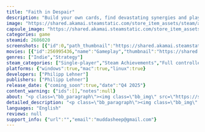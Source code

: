 ```yaml
---
title: "Faith in Despair"
description: "Build your own cards, find devastating synergies and play against Death to stay alive."
image: "https://shared.akamai.steamstatic.com/store_item_assets/steam/apps/2686020/header.jpg?t=1732657503"
capsule_image: "https://shared.akamai.steamstatic.com/store_item_assets/steam/apps/2686020/eba1e9200b649ff92424a898f40c8922462463e2/capsule_231x87.jpg?t=1732657503"
categories: game
steamid: 2686020
screenshots: [{"id":0,"path_thumbnail":"https://shared.akamai.steamstatic.com/store_item_assets/steam/apps/2686020/ss_9badaad07511e3705d567a10a5abb6e65c33a637.600x338.jpg?t=1732657503","path_full":"https://shared.akamai.steamstatic.com/store_item_assets/steam/apps/2686020/ss_9badaad07511e3705d567a10a5abb6e65c33a637.1920x1080.jpg?t=1732657503"},{"id":1,"path_thumbnail":"https://shared.akamai.steamstatic.com/store_item_assets/steam/apps/2686020/ss_052fae46363dc589781eac2dcd9b5881ac29034a.600x338.jpg?t=1732657503","path_full":"https://shared.akamai.steamstatic.com/store_item_assets/steam/apps/2686020/ss_052fae46363dc589781eac2dcd9b5881ac29034a.1920x1080.jpg?t=1732657503"},{"id":2,"path_thumbnail":"https://shared.akamai.steamstatic.com/store_item_assets/steam/apps/2686020/ss_b342ff636642467b0f93ed19270639b034f34521.600x338.jpg?t=1732657503","path_full":"https://shared.akamai.steamstatic.com/store_item_assets/steam/apps/2686020/ss_b342ff636642467b0f93ed19270639b034f34521.1920x1080.jpg?t=1732657503"},{"id":3,"path_thumbnail":"https://shared.akamai.steamstatic.com/store_item_assets/steam/apps/2686020/ss_d5e88c1c5631b8a39617e3c6831e9428bc3db24a.600x338.jpg?t=1732657503","path_full":"https://shared.akamai.steamstatic.com/store_item_assets/steam/apps/2686020/ss_d5e88c1c5631b8a39617e3c6831e9428bc3db24a.1920x1080.jpg?t=1732657503"},{"id":4,"path_thumbnail":"https://shared.akamai.steamstatic.com/store_item_assets/steam/apps/2686020/ss_ba130a11412eeb1c9809b42cb43e4cfeba346b41.600x338.jpg?t=1732657503","path_full":"https://shared.akamai.steamstatic.com/store_item_assets/steam/apps/2686020/ss_ba130a11412eeb1c9809b42cb43e4cfeba346b41.1920x1080.jpg?t=1732657503"},{"id":5,"path_thumbnail":"https://shared.akamai.steamstatic.com/store_item_assets/steam/apps/2686020/ss_af4cdaddbaff8f3029392c373e329e8c39542c91.600x338.jpg?t=1732657503","path_full":"https://shared.akamai.steamstatic.com/store_item_assets/steam/apps/2686020/ss_af4cdaddbaff8f3029392c373e329e8c39542c91.1920x1080.jpg?t=1732657503"}]
movies: [{"id":256995436,"name":"Gameplay","thumbnail":"https://shared.akamai.steamstatic.com/store_item_assets/steam/apps/256995436/movie.293x165.jpg?t=1720975468","webm":{"480":"http://video.akamai.steamstatic.com/store_trailers/256995436/movie480_vp9.webm?t=1720975468","max":"http://video.akamai.steamstatic.com/store_trailers/256995436/movie_max_vp9.webm?t=1720975468"},"mp4":{"480":"http://video.akamai.steamstatic.com/store_trailers/256995436/movie480.mp4?t=1720975468","max":"http://video.akamai.steamstatic.com/store_trailers/256995436/movie_max.mp4?t=1720975468"},"highlight":true}]
genres: ["Indie","Strategy"]
steam_categories: ["Single-player","Steam Achievements","Full controller support","Steam Cloud"]
platforms: {"windows":true,"mac":true,"linux":true}
developers: ["Philipp Lehner"]
publishers: ["Philipp Lehner"]
release_date: {"coming_soon":true,"date":"Q4 2025"}
content_warning: {"ids":[],"notes":null}
about: "<p class=\"bb_paragraph\"><img class=\"bb_img\" src=\"https://shared.akamai.steamstatic.com/store_item_assets/steam/apps/2686020/extras/buildcardnew.gif?t=1732657503\" /></p><p class=\"bb_paragraph\"><strong>Faith in Despair is a grimdark roguelike deckbuilder where you build your own cards using triggers, actions and modifiers.</strong></p><p class=\"bb_paragraph\"></p><ul class=\"bb_ul\"><li><p class=\"bb_paragraph\"><strong>Build your own cards</strong></p></li><li><p class=\"bb_paragraph\"><strong>Seek devastating synergies</strong></p></li><li><p class=\"bb_paragraph\"><strong>Fight procedurally generated demons</strong></p></li><li><p class=\"bb_paragraph\"><strong>Collect loot from fallen enemies to enhance your deck</strong></p></li><li><p class=\"bb_paragraph\"><strong>Vanquish hand-crafted bosses</strong></p></li><li><p class=\"bb_paragraph\"><strong>Defeat Death at his own game to stay alive</strong></p></li><li><p class=\"bb_paragraph\"><strong>Unlock new starter decks with unique playstyles</strong></p></li></ul><p class=\"bb_paragraph\"></p><p class=\"bb_paragraph\">The game is in active development. Join the Discord to share your suggestions and feedback.</p>"
detailed_description: "<p class=\"bb_paragraph\"><img class=\"bb_img\" src=\"https://shared.akamai.steamstatic.com/store_item_assets/steam/apps/2686020/extras/buildcardnew.gif?t=1732657503\" /></p><p class=\"bb_paragraph\"><strong>Faith in Despair is a grimdark roguelike deckbuilder where you build your own cards using triggers, actions and modifiers.</strong></p><p class=\"bb_paragraph\"></p><ul class=\"bb_ul\"><li><p class=\"bb_paragraph\"><strong>Build your own cards</strong></p></li><li><p class=\"bb_paragraph\"><strong>Seek devastating synergies</strong></p></li><li><p class=\"bb_paragraph\"><strong>Fight procedurally generated demons</strong></p></li><li><p class=\"bb_paragraph\"><strong>Collect loot from fallen enemies to enhance your deck</strong></p></li><li><p class=\"bb_paragraph\"><strong>Vanquish hand-crafted bosses</strong></p></li><li><p class=\"bb_paragraph\"><strong>Defeat Death at his own game to stay alive</strong></p></li><li><p class=\"bb_paragraph\"><strong>Unlock new starter decks with unique playstyles</strong></p></li></ul><p class=\"bb_paragraph\"></p><p class=\"bb_paragraph\">The game is in active development. Join the Discord to share your suggestions and feedback.</p>"
languages: "English"
reviews: null
support_info: {"url":"","email":"muddasheep@gmail.com"}
---
```


